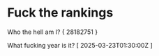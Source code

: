 # Fuck the rankings

Who the hell am I?
{ 28182751 }

What fucking year is it?
[ 2025-03-23T01:30:00Z ]
